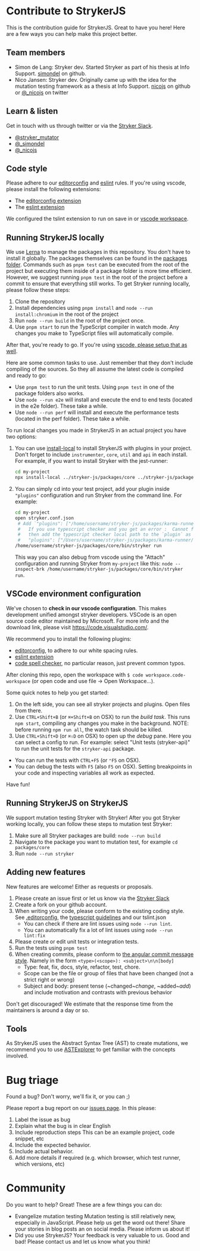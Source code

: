 # Contribute to StrykerJS

This is the contribution guide for StrykerJS. Great to have you here! Here are a few ways you can help make this project better.

## Team members

- Simon de Lang: Stryker dev. Started Stryker as part of his thesis at Info Support. [simondel](http://github.com/simondel) on github.
- Nico Jansen: Stryker dev. Originally came up with the idea for the mutation testing framework as a thesis at Info Support.
  [nicojs](http://github.com/nicojs) on github or [@\_nicojs](https://twitter.com/_nicojs) on twitter

## Learn & listen

Get in touch with us through twitter or via the [Stryker Slack](https://join.slack.com/t/stryker-mutator/shared_invite/enQtOTUyMTYyNTg1NDQ0LTU4ODNmZDlmN2I3MmEyMTVhYjZlYmJkOThlNTY3NTM1M2QxYmM5YTM3ODQxYmJjY2YyYzllM2RkMmM1NjNjZjM).

- [@stryker_mutator](https://twitter.com/stryker_mutator)
- [@\_simondel](https://twitter.com/_simondel)
- [@\_nicojs](https://twitter.com/_nicojs)

## Code style

Please adhere to our [editorconfig](https://editorconfig.org) and [eslint](https://eslint.org/) rules. If you're using vscode, please install the following extensions:

- The [editorconfig extension](https://github.com/editorconfig/editorconfig-vscode#editorconfig-for-visual-studio-code)
- The [eslint extension](https://marketplace.visualstudio.com/items?itemName=dbaeumer.vscode-eslint)

We configured the tslint extension to run on save in or [vscode workspace](#vscode-environment-configuration).

## Running StrykerJS locally

We use [Lerna](https://lerna.js.org/) to manage the packages in this repository. You don't have to install it globally. The packages themselves can be found in the [packages folder](https://github.com/stryker-mutator/stryker-js/tree/master/packages). Commands such as `pnpm test` can be executed from the root of the project but executing them inside of a package folder is more time efficient. However, we suggest running `pnpm test` in the root of the project before a commit to ensure that everything still works. To get Stryker running locally, please follow these steps:

1. Clone the repository
1. Install dependencies using `pnpm install` and `node --run install:chromium` in the root of the project
1. Run `node --run build` in the root of the project once.
1. Use `pnpm start` to run the TypeScript compiler in watch mode. Any changes you make to TypeScript files will automatically compile.

After that, you're ready to go. If you're using [vscode, please setup that as well](#vscode-environment-configuration).

Here are some common tasks to use. Just remember that they don't include compiling of the sources. So they all assume the latest code is compiled and ready to go:

- Use `pnpm test` to run the unit tests. Using `pnpm test` in one of the package folders also works.
- Use `node --run e2e` will install and execute the end to end tests (located in the e2e folder). These take a while.
- Use `node --run perf` will install and execute the performance tests (located in the perf folder). These take a while.

To run local changes you made in StrykerJS in an actual project you have two options:

1. You can use [install-local](https://www.npmjs.com/package/install-local) to install StrykerJS with plugins in your project. Don't forget to include `instrumenter`, `core`, `util` and `api` in each install. For example, if you want to install Stryker with the jest-runner:
   ```sh
   cd my-project
   npx install-local ../stryker-js/packages/core ../stryker-js/packages/util ../stryker-js/packages/api ../stryker-js/packages/instrumenter ../stryker-js/packages/jest-runner
   ```
2. You can simply cd into your test project, add your plugin inside `"plugins"` configuration and run Stryker from the command line. For example:
   ```sh
   cd my-project
   open stryker.conf.json
    # Add `"plugins": ["/home/username/stryker-js/packages/karma-runner/dist/src/index.js"]` inside the stryker.conf.json
    #   If you use typescript checker and you get an error :  Cannot find Checker plugin "typescript"
    #   then add the typescript checker local path to the `plugin` as well:
    #   "plugins": ["/Users/username/stryker-js/packages/karma-runner/dist/src/index.js",  "/Users/username/stryker-js/packages/typescript-checker/dist/src/index.js"],
   /home/username/stryker-js/packages/core/bin/stryker run
   ```
   This way you can also debug from vscode using the "Attach" configuration and running Stryker from `my-project` like this: `node --inspect-brk /home/username/stryker-js/packages/core/bin/stryker run`.

## VSCode environment configuration

We've chosen to **check in our vscode configuration**. This makes development unified amongst stryker developers. VSCode is an open source code editor maintained by Microsoft. For more info and the download link, please visit https://code.visualstudio.com/.

We recommend you to install the following plugins:

- [editorconfig](https://marketplace.visualstudio.com/items?itemName=EditorConfig.EditorConfig), to adhere to our white spacing rules.
- [eslint extension](https://marketplace.visualstudio.com/items?itemName=dbaeumer.vscode-eslint)
- [code spell checker](https://marketplace.visualstudio.com/items?itemName=streetsidesoftware.code-spell-checker), no particular reason, just prevent common typos.

After cloning this repo, open the workspace with `$ code workspace.code-workspace` (or open code and use file -> Open Workspace...).

Some quick notes to help you get started:

1. On the left side, you can see all stryker projects and plugins. Open files from there.
1. Use `CTRL+Shift+B` (or `⌘+Shift+B` on OSX) to run the _build task_. This runs `npm start`, compiling any changes you make in the background. NOTE: before running `npm run all`, the watch task should be killed.
1. Use `CTRL+Shift+D` (or `⌘⇧D` on OSX) to open up the _debug_ pane. Here you can select a config to run. For example: select "Unit tests (stryker-api)" to run the unit tests for the `stryker-api` package.

- You can run the tests with `CTRL+F5` (or `⌃F5` on OSX).
- You can debug the tests with `F5` (also `F5` on OSX). Setting breakpoints in your code and inspecting variables all work as expected.

Have fun!

## Running StrykerJS on StrykerJS

We support mutation testing Stryker with Stryker! After you got Stryker working locally, you can follow these steps to mutation test Stryker:

1. Make sure all Stryker packages are build: `node --run build`
1. Navigate to the package you want to mutation test, for example `cd packages/core`
1. Run `node --run stryker`

## Adding new features

New features are welcome! Either as requests or proposals.

1. Please create an issue first or let us know via the [Stryker Slack](https://join.slack.com/t/stryker-mutator/shared_invite/enQtOTUyMTYyNTg1NDQ0LTU4ODNmZDlmN2I3MmEyMTVhYjZlYmJkOThlNTY3NTM1M2QxYmM5YTM3ODQxYmJjY2YyYzllM2RkMmM1NjNjZjM)
1. Create a fork on your github account.
1. When writing your code, please conform to the existing coding style.
   See [.editorconfig](https://github.com/stryker-mutator/stryker-js/blob/master/.editorconfig), the [typescript guidelines](https://github.com/Microsoft/TypeScript/wiki/Coding-guidelines) and our tslint.json
   - You can check if there are lint issues using `node --run lint`.
   - You can automatically fix a lot of lint issues using `node --run lint:fix`
1. Please create or edit unit tests or integration tests.
1. Run the tests using `pnpm test`
1. When creating commits, please conform to [the angular commit message style](https://docs.google.com/document/d/1rk04jEuGfk9kYzfqCuOlPTSJw3hEDZJTBN5E5f1SALo/edit).
   Namely in the form `<type>(<scope>): <subject>\n\n[body]`
   - Type: feat, fix, docs, style, refactor, test, chore.
   - Scope can be the file or group of files that have been changed (not a strict right or wrong)
   - Subject and body: present tense (~changed~_change_, ~added~_add_) and include motivation and contrasts with previous behavior

Don't get discouraged! We estimate that the response time from the
maintainers is around a day or so.

## Tools

As StrykerJS uses the Abstract Syntax Tree (AST) to create mutations, we recommend you to use [ASTExplorer](https://astexplorer.net/) to get familiar with the concepts involved.

# Bug triage

Found a bug? Don't worry, we'll fix it, or you can ;)

Please report a bug report on our [issues page](https://github.com/stryker-mutator/stryker-js/issues). In this please:

1. Label the issue as bug
2. Explain what the bug is in clear English
3. Include reproduction steps
   This can be an example project, code snippet, etc
4. Include the expected behavior.
5. Include actual behavior.
6. Add more details if required (e.g. which browser, which test runner, which versions, etc)

# Community

Do you want to help? Great! These are a few things you can do:

- Evangelize mutation testing
  Mutation testing is still relatively new, especially in JavaScript. Please help us get the word out there!
  Share your stories in blog posts an on social media. Please inform us about it!
- Did you use StrykerJS? Your feedback is very valuable to us. Good and bad! Please contact us and let us know what you think!
